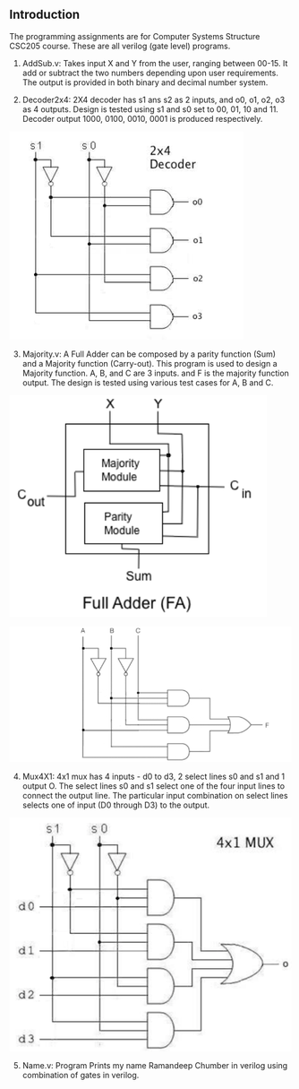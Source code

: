 ## Introduction

The programming assignments are for Computer Systems Structure CSC205 course. These are all verilog (gate level) programs. 

1. AddSub.v: Takes input X and Y from the user, ranging between 00-15. It add or subtract the two numbers depending upon user requirements. The output is provided in both binary and decimal number system. 

2. Decoder2x4: 2X4 decoder has s1 ans s2 as 2 inputs, and o0, o1, o2, o3 as 4 outputs. Design is tested using s1 and s0 set to 00, 01, 10 and 11. Decoder output 1000, 0100, 0010, 0001 is produced respectively.

![Screenshot](Dec.png)

3. Majority.v: A Full Adder can be composed by a parity function (Sum) and a Majority function (Carry-out). This program is used to design a Majority function. A, B, and C are 3 inputs. and F is the majority function output. The design is tested using various test cases for A, B and C.

![Screenshot](Maj.png)

![Screenshot](Par.png)

4. Mux4X1: 4x1 mux has 4 inputs - d0 to d3, 2 select lines s0 and s1 and 1 output O. The select lines s0 and s1 select one of the four input lines to connect the output line. The particular input combination on select lines selects one of input (D0 through D3) to the output.

![Screenshot](4*1Mux.png)

5. Name.v: Program Prints my name Ramandeep Chumber in verilog using combination of gates in verilog.
